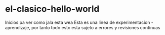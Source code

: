 # el-clasico-hello-world
Inicios pa ver como jala esta wea
Esta es una linea de experimentacion - aprendizaje, por tanto todo esto esta sujeto a errores y revisiones continuas

